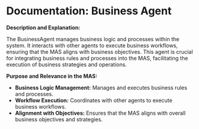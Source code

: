# Documentation: Business Agent

**Description and Explanation:**

The BusinessAgent manages business logic and processes within the system. It interacts with other agents to execute business workflows, ensuring that the MAS aligns with business objectives. This agent is crucial for integrating business rules and processes into the MAS, facilitating the execution of business strategies and operations.

**Purpose and Relevance in the MAS:**

- **Business Logic Management:** Manages and executes business rules and processes.
- **Workflow Execution:** Coordinates with other agents to execute business workflows.
- **Alignment with Objectives:** Ensures that the MAS aligns with overall business objectives and strategies.